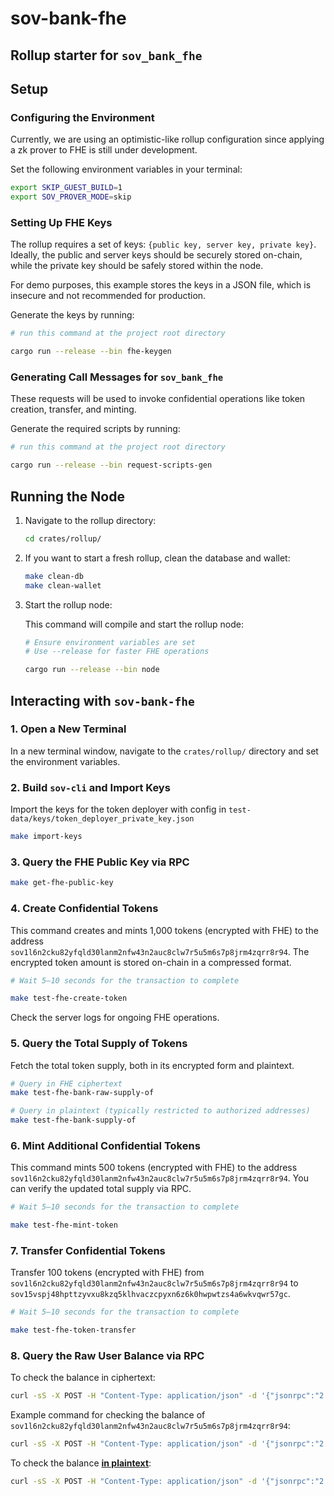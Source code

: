 # sov-bank-fhe
## Rollup starter for `sov_bank_fhe`

## Setup

### Configuring the Environment
Currently, we are using an optimistic-like rollup configuration since applying a zk prover to FHE is still under development.

Set the following environment variables in your terminal:
```sh
export SKIP_GUEST_BUILD=1
export SOV_PROVER_MODE=skip
```

### Setting Up FHE Keys
The rollup requires a set of keys: `{public key, server key, private key}`. Ideally, the public and server keys should be securely stored on-chain, while the private key should be safely stored within the node.

For demo purposes, this example stores the keys in a JSON file, which is insecure and not recommended for production.

Generate the keys by running:
```sh
# run this command at the project root directory

cargo run --release --bin fhe-keygen
```

### Generating Call Messages for `sov_bank_fhe`
These requests will be used to invoke confidential operations like token creation, transfer, and minting.

Generate the required scripts by running:
```sh
# run this command at the project root directory

cargo run --release --bin request-scripts-gen
```

## Running the Node
1. Navigate to the rollup directory:
    ```sh
    cd crates/rollup/
    ```
2. If you want to start a fresh rollup, clean the database and wallet:
    ```sh
    make clean-db
    make clean-wallet
    ```
3. Start the rollup node:

    This command will compile and start the rollup node:
    ```sh
    # Ensure environment variables are set
    # Use --release for faster FHE operations

    cargo run --release --bin node
    ```

## Interacting with `sov-bank-fhe`

### 1. Open a New Terminal

In a new terminal window, navigate to the `crates/rollup/` directory and set the environment variables.

### 2. Build `sov-cli` and Import Keys

Import the keys for the token deployer with config in `test-data/keys/token_deployer_private_key.json`

```sh
make import-keys
```

### 3. Query the FHE Public Key via RPC

```sh
make get-fhe-public-key
```

### 4. Create Confidential Tokens

This command creates and mints 1,000 tokens (encrypted with FHE) to the address `sov1l6n2cku82yfqld30lanm2nfw43n2auc8clw7r5u5m6s7p8jrm4zqrr8r94`. The encrypted token amount is stored on-chain in a compressed format.

```sh
# Wait 5–10 seconds for the transaction to complete

make test-fhe-create-token
```

Check the server logs for ongoing FHE operations.

### 5. Query the Total Supply of Tokens

Fetch the total token supply, both in its encrypted form and plaintext.

```sh
# Query in FHE ciphertext
make test-fhe-bank-raw-supply-of

# Query in plaintext (typically restricted to authorized addresses)
make test-fhe-bank-supply-of
```

### 6. Mint Additional Confidential Tokens

This command mints 500 tokens (encrypted with FHE) to the address `sov1l6n2cku82yfqld30lanm2nfw43n2auc8clw7r5u5m6s7p8jrm4zqrr8r94`. You can verify the updated total supply via RPC.

```sh
# Wait 5–10 seconds for the transaction to complete

make test-fhe-mint-token
```

### 7. Transfer Confidential Tokens

Transfer 100 tokens (encrypted with FHE) from `sov1l6n2cku82yfqld30lanm2nfw43n2auc8clw7r5u5m6s7p8jrm4zqrr8r94` to `sov15vspj48hpttzyvxu8kzq5klhvaczcpyxn6z6k0hwpwtzs4a6wkvqwr57gc`.

```sh
# Wait 5–10 seconds for the transaction to complete

make test-fhe-token-transfer
```

### 8. Query the Raw User Balance via RPC

To check the balance in ciphertext:

```sh
curl -sS -X POST -H "Content-Type: application/json" -d '{"jsonrpc":"2.0","method":"fheBank_rawBalanceOf","params":{"user_address":"PASTE_ADDRESS_HERE", "token_id":"token_1p0cc94vkffzsyy8xdtmgu70h2lxg85zrqcns7dzaz2pqlt3w3ypq2duf6l"},"id":1}' http://127.0.0.1:12345
```

Example command for checking the balance of `sov1l6n2cku82yfqld30lanm2nfw43n2auc8clw7r5u5m6s7p8jrm4zqrr8r94`:

```sh
curl -sS -X POST -H "Content-Type: application/json" -d '{"jsonrpc":"2.0","method":"fheBank_rawBalanceOf","params":{"user_address":"sov1l6n2cku82yfqld30lanm2nfw43n2auc8clw7r5u5m6s7p8jrm4zqrr8r94", "token_id":"token_1p0cc94vkffzsyy8xdtmgu70h2lxg85zrqcns7dzaz2pqlt3w3ypq2duf6l"},"id":1}' http://127.0.0.1:12345
```

To check the balance <u>**in plaintext**</u>:

```sh
curl -sS -X POST -H "Content-Type: application/json" -d '{"jsonrpc":"2.0","method":"fheBank_balanceOf","params":{"user_address":"PASTE_ADDRESS_HERE", "token_id":"token_1p0cc94vkffzsyy8xdtmgu70h2lxg85zrqcns7dzaz2pqlt3w3ypq2duf6l"},"id":1}' http://127.0.0.1:12345
```